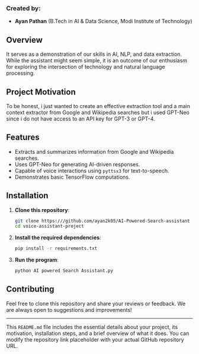 ### Created by:
- **Ayan Pathan** (B.Tech in AI & Data Science, Modi Institute of Technology)

## Overview

It serves as a demonstration of our skills in AI, NLP, and data extraction. While the assistant might seem simple, it is an outcome of our enthusiasm for exploring the intersection of technology and natural language processing.

## Project Motivation

To be honest, i just wanted to create an effective extraction tool and a main context extractor from Google and Wikipedia searches but i used GPT-Neo since i do not have access to an API key for GPT-3 or GPT-4.

## Features

- Extracts and summarizes information from Google and Wikipedia searches.
- Uses GPT-Neo for generating AI-driven responses.
- Capable of voice interactions using `pyttsx3` for text-to-speech.
- Demonstrates basic TensorFlow computations.

## Installation

1. **Clone this repository**:

   ```bash
   git clone https:///github.com/ayan2k05/AI-Powered-Search-assistant
   cd voice-assistant-project
   ```

2. **Install the required dependencies**:

   ```bash
   pip install -r requirements.txt
   ```

3. **Run the program**:

   ```bash
   python AI powered Search Assistant.py
   ```

## Contributing

Feel free to clone this repository and share your reviews or feedback. We are always open to suggestions and improvements!

---

This `README.md` file includes the essential details about your project, its motivation, installation steps, and a brief overview of what it does. You can modify the repository link placeholder with your actual GitHub repository URL.
